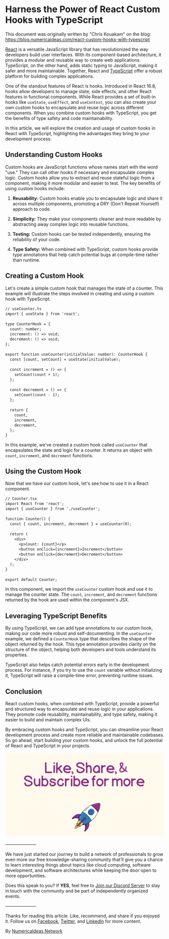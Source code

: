 # Harness the Power of React Custom Hooks with TypeScript

This document was originally written by "Chris Kouakam" on the blog: https://blog.numericaideas.com/react-custom-hooks-with-typescript

[React](https://react.dev/) is a versatile JavaScript library that has revolutionized the way developers build user interfaces. With its component-based architecture, it provides a modular and reusable way to create web applications. TypeScript, on the other hand, adds static typing to JavaScript, making it safer and more maintainable. Together, React and [TypeScript](https://www.typescriptlang.org/) offer a robust platform for building complex applications.

One of the standout features of React is hooks. Introduced in React 16.8, hooks allow developers to manage state, side effects, and other React features in functional components. While React provides a set of built-in hooks like `useState`, `useEffect`, and `useContext`, you can also create your own custom hooks to encapsulate and reuse logic across different components. When you combine custom hooks with TypeScript, you get the benefits of type safety and code maintainability.

In this article, we will explore the creation and usage of custom hooks in React with TypeScript, highlighting the advantages they bring to your development process.

## Understanding Custom Hooks
Custom hooks are JavaScript functions whose names start with the word "use." They can call other hooks if necessary and encapsulate complex logic. Custom hooks allow you to extract and reuse stateful logic from a component, making it more modular and easier to test. 
The key benefits of using custom hooks include:
1. **Reusability:** Custom hooks enable you to encapsulate logic and share it across multiple components, promoting a DRY (Don't Repeat Yourself) approach to code.

2. **Simplicity:** They make your components cleaner and more readable by abstracting away complex logic into reusable functions.

3. **Testing:** Custom hooks can be tested independently, ensuring the reliability of your code.

4. **Type Safety:** When combined with TypeScript, custom hooks provide type annotations that help catch potential bugs at compile-time rather than runtime.


## Creating a Custom Hook
Let's create a simple custom hook that manages the state of a counter. This example will illustrate the steps involved in creating and using a custom hook with TypeScript.

```tsx
// useCounter.ts
import { useState } from 'react';

type CounterHook = {
  count: number;
  increment: () => void;
  decrement: () => void;
};

export function useCounter(initialValue: number): CounterHook {
  const [count, setCount] = useState(initialValue);

  const increment = () => {
    setCount(count + 1);
  };

  const decrement = () => {
    setCount(count - 1);
  };

  return {
    count,
    increment,
    decrement,
  };
}
```

In this example, we've created a custom hook called `useCounter` that encapsulates the state and logic for a counter. It returns an object with `count`, `increment`, and `decrement` functions.

## Using the Custom Hook
Now that we have our custom hook, let's see how to use it in a React component.

```tsx
// Counter.tsx
import React from 'react';
import { useCounter } from './useCounter';

function Counter() {
  const { count, increment, decrement } = useCounter(0);

  return (
    <div>
      <p>Count: {count}</p>
      <button onClick={increment}>Increment</button>
      <button onClick={decrement}>Decrement</button>
    </div>
  );
}

export default Counter;
```

In this component, we import the `useCounter` custom hook and use it to manage the counter state. The `count`, `increment`, and `decrement` functions returned by the hook are used within the component's JSX.

## Leveraging TypeScript Benefits

By using TypeScript, we can add type annotations to our custom hook, making our code more robust and self-documenting. In the `useCounter` example, we defined a `CounterHook` type that describes the shape of the object returned by the hook. This type annotation provides clarity on the structure of the object, helping both developers and tools understand its properties.

TypeScript also helps catch potential errors early in the development process. For instance, if you try to use the `count` variable without initializing it, TypeScript will raise a compile-time error, preventing runtime issues.

## Conclusion

React custom hooks, when combined with TypeScript, provide a powerful and structured way to encapsulate and reuse logic in your applications. They promote code reusability, maintainability, and type safety, making it easier to build and maintain complex UIs.

By embracing custom hooks and TypeScript, you can streamline your React development process and create more reliable and maintainable codebases. So go ahead, start building your custom hooks, and unlock the full potential of React and TypeScript in your projects.

![GitCheatSheetCTA](images/cta.png)

———————

We have just started our journey to build a network of professionals to grow even more our free knowledge-sharing community that’ll give you a chance to learn interesting things about topics like cloud computing, software development, and software architectures while keeping the door open to more opportunities.

Does this speak to you? If **YES**, feel free to [Join our Discord Server](https://discord.numericaideas.com) to stay in touch with the community and be part of independently organized events.

———————

Thanks for reading this article. Like, recommend, and share if you enjoyed it. Follow us on [Facebook](https://www.facebook.com/numericaideas), [Twitter](https://twitter.com/numericaideas), and [LinkedIn](https://www.linkedin.com/company/numericaideas) for more content.


By [NumericaIdeas Network](https://numericaideas.com)
